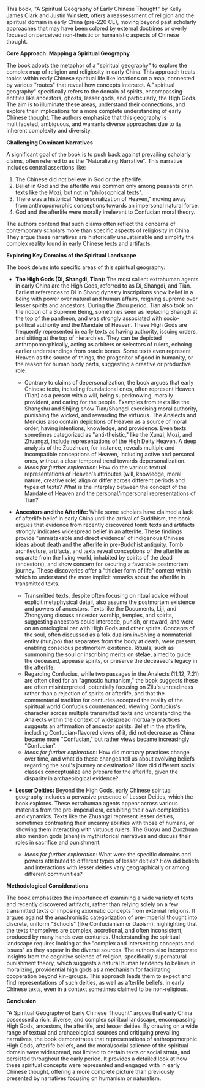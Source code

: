 This book, "A Spiritual Geography of Early Chinese Thought" by Kelly James Clark and Justin Winslett, offers a reassessment of religion and the spiritual domain in early China (pre-220 CE), moving beyond past scholarly approaches that may have been colored by external doctrines or overly focused on perceived non-theistic or humanistic aspects of Chinese thought.

**Core Approach: Mapping a Spiritual Geography**

The book adopts the metaphor of a "spiritual geography" to explore the complex map of religion and religiosity in early China. This approach treats topics within early Chinese spiritual life like locations on a map, connected by various "routes" that reveal how concepts intersect. A "spiritual geography" specifically refers to the domain of spirits, encompassing entities like ancestors, ghosts, lesser gods, and particularly, the High Gods. The aim is to illuminate these areas, understand their connections, and explore their implications for a more complete understanding of early Chinese thought. The authors emphasize that this geography is multifaceted, ambiguous, and warrants diverse approaches due to its inherent complexity and diversity.

**Challenging Dominant Narratives**

A significant goal of the book is to push back against prevailing scholarly claims, often referred to as the "Naturalizing Narrative". This narrative includes central assertions like:

1. The Chinese did not believe in God or the afterlife.
2. Belief in God and the afterlife was common only among peasants or in texts like the Mozi, but not in "philosophical texts".
3. There was a historical "depersonalization of Heaven," moving away from anthropomorphic conceptions towards an impersonal natural force.
4. God and the afterlife were morally irrelevant to Confucian moral theory.

The authors contend that such claims often reflect the concerns of contemporary scholars more than specific aspects of religiosity in China. They argue these narratives are historically unsustainable and simplify the complex reality found in early Chinese texts and artifacts.

**Exploring Key Domains of the Spiritual Landscape**

The book delves into specific areas of this spiritual geography:

- **The High Gods (Di, Shangdi, Tian):** The most salient extrahuman agents in early China are the High Gods, referred to as Di, Shangdi, and Tian. Earliest references to Di in Shang dynasty inscriptions show belief in a being with power over natural and human affairs, reigning supreme over lesser spirits and ancestors. During the Zhou period, Tian also took on the notion of a Supreme Being, sometimes seen as replacing Shangdi at the top of the pantheon, and was strongly associated with socio-political authority and the Mandate of Heaven. These High Gods are frequently represented in early texts as having authority, issuing orders, and sitting at the top of hierarchies. They can be depicted anthropomorphically, acting as arbiters or selectors of rulers, echoing earlier understandings from oracle bones. Some texts even represent Heaven as the source of things, the progenitor of good in humanity, or the reason for human body parts, suggesting a creative or productive role.
    
    - Contrary to claims of depersonalization, the book argues that early Chinese texts, including foundational ones, often represent Heaven (Tian) as a person with a will, being superknowing, morally provident, and caring for the people. Examples from texts like the Shangshu and Shijing show Tian/Shangdi exercising moral authority, punishing the wicked, and rewarding the virtuous. The Analects and Mencius also contain depictions of Heaven as a source of moral order, having intentions, knowledge, and providence. Even texts sometimes categorized as "anti-theistic," like the Xunzi, Mozi, and Zhuangzi, include representations of the High Deity Heaven. A deep analysis of the Zuozhuan, for instance, reveals multiple and incompatible conceptions of Heaven, including active and personal ones, without a clear temporal trend towards depersonalization.
    - _Ideas for further exploration:_ How do the various textual representations of Heaven's attributes (will, knowledge, moral nature, creative role) align or differ across different periods and types of texts? What is the interplay between the concept of the Mandate of Heaven and the personal/impersonal representations of Tian?
- **Ancestors and the Afterlife:** While some scholars have claimed a lack of afterlife belief in early China until the arrival of Buddhism, the book argues that evidence from recently discovered tomb texts and artifacts strongly indicates widespread belief in an afterlife. These findings provide "unmistakable and direct evidence" of indigenous Chinese ideas about death and the afterlife in pre-Buddhist antiquity. Tomb architecture, artifacts, and texts reveal conceptions of the afterlife as separate from the living world, inhabited by spirits of the dead (ancestors), and show concern for securing a favorable postmortem journey. These discoveries offer a "thicker form of life" context within which to understand the more implicit remarks about the afterlife in transmitted texts.
    
    - Transmitted texts, despite often focusing on ritual advice without explicit metaphysical detail, also assume the postmortem existence and powers of ancestors. Texts like the Documents, Liji, and Zhongyong discuss ancestor worship, temples, and spirits, suggesting ancestors could intercede, punish, or reward, and were on an ontological par with High Gods and other spirits. Concepts of the soul, often discussed as a folk dualism involving a nonmaterial entity (hun/po) that separates from the body at death, were present, enabling conscious postmortem existence. Rituals, such as summoning the soul or inscribing merits on stelae, aimed to guide the deceased, appease spirits, or preserve the deceased's legacy in the afterlife.
    - Regarding Confucius, while two passages in the Analects (11:12, 7:21) are often cited for an "agnostic humanism," the book suggests these are often misinterpreted, potentially focusing on Zilu's unreadiness rather than a rejection of spirits or afterlife, and that the commentarial tradition for centuries accepted the reality of the spiritual world Confucius countenanced. Viewing Confucius's character across multiple transmitted texts and understanding the Analects within the context of widespread mortuary practices suggests an affirmation of ancestor spirits. Belief in the afterlife, including Confucian-flavored views of it, did not decrease as China became more "Confucian," but rather views became increasingly "Confucian".
    - _Ideas for further exploration:_ How did mortuary practices change over time, and what do these changes tell us about evolving beliefs regarding the soul's journey or destination? How did different social classes conceptualize and prepare for the afterlife, given the disparity in archaeological evidence?
- **Lesser Deities:** Beyond the High Gods, early Chinese spiritual geography includes a pervasive presence of Lesser Deities, which the book explores. These extrahuman agents appear across various materials from the pre-imperial era, exhibiting their own complexities and dynamics. Texts like the Zhuangzi represent lesser deities, sometimes contrasting their uncanny abilities with those of humans, or showing them interacting with virtuous rulers. The Guoyu and Zuozhuan also mention gods (shen) in mythistorical narratives and discuss their roles in sacrifice and punishment.
    
    - _Ideas for further exploration:_ What were the specific domains and powers attributed to different types of lesser deities? How did beliefs and interactions with lesser deities vary geographically or among different communities?

**Methodological Considerations**

The book emphasizes the importance of examining a wide variety of texts and recently discovered artifacts, rather than relying solely on a few transmitted texts or imposing axiomatic concepts from external religions. It argues against the anachronistic categorization of pre-imperial thought into discrete, uniform "Schools" (like Confucianism or Daoism), highlighting that the texts themselves are complex, accretional, and often inconsistent, produced by many hands over centuries. Understanding the spiritual landscape requires looking at the "complex and intersecting concepts and issues" as they appear in the diverse sources. The authors also incorporate insights from the cognitive science of religion, specifically supernatural punishment theory, which suggests a natural human tendency to believe in moralizing, providential high gods as a mechanism for facilitating cooperation beyond kin-groups. This approach leads them to expect and find representations of such deities, as well as afterlife beliefs, in early Chinese texts, even in a context sometimes claimed to be non-religious.

**Conclusion**

"A Spiritual Geography of Early Chinese Thought" argues that early China possessed a rich, diverse, and complex spiritual landscape, encompassing High Gods, ancestors, the afterlife, and lesser deities. By drawing on a wide range of textual and archaeological sources and critiquing prevailing narratives, the book demonstrates that representations of anthropomorphic High Gods, afterlife beliefs, and the moral/social salience of the spiritual domain were widespread, not limited to certain texts or social strata, and persisted throughout the early period. It provides a detailed look at how these spiritual concepts were represented and engaged with in early Chinese thought, offering a more complete picture than previously presented by narratives focusing on humanism or naturalism.